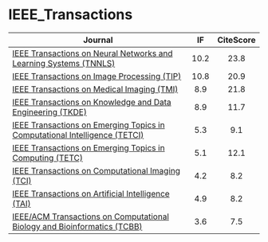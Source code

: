 # IEEE_Transactions

| **Journal** | **IF** | **CiteScore** |
| --- | :---: | :---: |
| [IEEE Transactions on Neural Networks and Learning Systems (TNNLS)](https://ieeexplore.ieee.org/xpl/RecentIssue.jsp?punumber=5962385) | 10.2 | 23.8 |
| [IEEE Transactions on Image Processing (TIP)](https://ieeexplore.ieee.org/xpl/RecentIssue.jsp?punumber=83) | 10.8 | 20.9 |
| [IEEE Transactions on Medical Imaging (TMI)](https://ieeexplore.ieee.org/xpl/RecentIssue.jsp?punumber=42) | 8.9 | 21.8 |
| [IEEE Transactions on Knowledge and Data Engineering (TKDE)](https://ieeexplore.ieee.org/xpl/RecentIssue.jsp?punumber=69) | 8.9 | 11.7 |
| [IEEE Transactions on Emerging Topics in Computational Intelligence (TETCI)](https://ieeexplore.ieee.org/xpl/RecentIssue.jsp?punumber=7433297) | 5.3 | 9.1 |
| [IEEE Transactions on Emerging Topics in Computing (TETC)](https://ieeexplore.ieee.org/xpl/RecentIssue.jsp?punumber=6245516) | 5.1 | 12.1 |
| [IEEE Transactions on Computational Imaging (TCI)](https://ieeexplore.ieee.org/xpl/RecentIssue.jsp?punumber=6745852) | 4.2 | 8.2 |
| [IEEE Transactions on Artificial Intelligence (TAI)](https://ieeexplore.ieee.org/xpl/RecentIssue.jsp?punumber=9078688) | 4.9 | 8.2 |
| [IEEE/ACM Transactions on Computational Biology and Bioinformatics (TCBB)](https://ieeexplore.ieee.org/xpl/RecentIssue.jsp?punumber=8857) | 3.6 | 7.5 |
